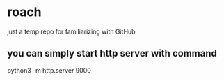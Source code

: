# roach
just a temp repo for familiarizing with GitHub

## you can simply start http server with command

python3 -m http.server 9000
